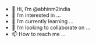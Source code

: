 - 👋 Hi, I’m @abhinm2india
- 👀 I’m interested in ...
- 🌱 I’m currently learning ...
- 💞️ I’m looking to collaborate on ...
- 📫 How to reach me ...

<!---
abhinm2india/abhinm2india is a ✨ special ✨ repository because its `README.md` (this file) appears on your GitHub profile.
You can click the Preview link to take a look at your changes.
--->
